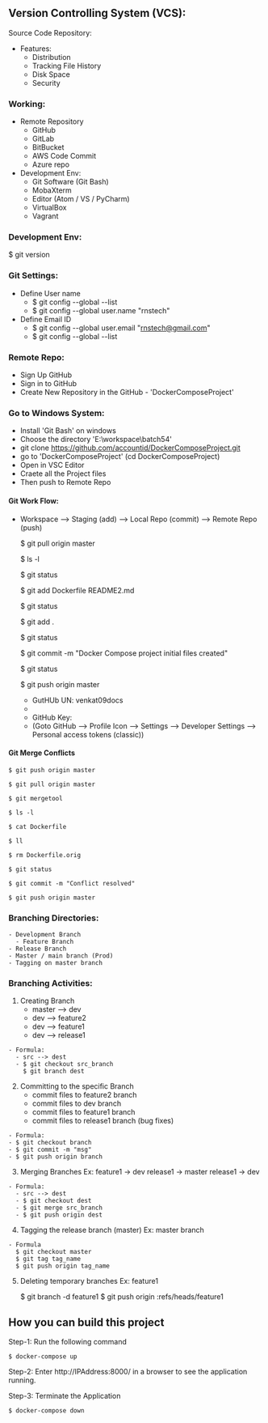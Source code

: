 ## Version Controlling System (VCS):
Source Code Repository:
  - Features:
    - Distribution
    - Tracking File History
    - Disk Space
    - Security

### Working:
  - Remote Repository
      - GitHub
      - GitLab
      - BitBucket
      - AWS Code Commit
      - Azure repo
  - Development Env:
      - Git Software (Git Bash)
      - MobaXterm
      - Editor (Atom / VS / PyCharm)
      - VirtualBox
      - Vagrant

### Development Env:
  $ git version

### Git Settings:
  - Define User name
    - $ git config --global --list
    - $ git config --global user.name "rnstech"
  - Define Email ID
    - $ git config --global user.email "rnstech@gmail.com"
    - $ git config --global --list

### Remote Repo:
  - Sign Up GitHub
  - Sign in to GitHub
  - Create New Repository in the GitHub - 'DockerComposeProject'

### Go to Windows System:
  - Install 'Git Bash' on windows
  - Choose the directory 'E:\workspace\batch54'
  - git clone https://github.com/accountid/DockerComposeProject.git
  - go to 'DockerComposeProject' (cd DockerComposeProject)
  - Open in VSC Editor
  - Craete all the Project files
  - Then push to Remote Repo

#### Git Work Flow:
  - Workspace --> Staging (add) --> Local Repo (commit) --> Remote Repo (push)

    $ git pull origin master

    $ ls -l

    $ git status

    $ git add Dockerfile README2.md

    $ git status

    $ git add .

    $ git status

    $ git commit -m "Docker Compose project initial files created"

    $ git status

    $ git push origin master

      - GutHUb UN: venkat09docs
      - 
      - GitHub Key: 
      - 
        (Goto GitHub --> Profile Icon --> Settings --> Developer Settings --> Personal access tokens (classic))
        
#### Git Merge Conflicts

    $ git push origin master

    $ git pull origin master

    $ git mergetool

    $ ls -l

    $ cat Dockerfile

    $ ll

    $ rm Dockerfile.orig

    $ git status

    $ git commit -m "Conflict resolved"

    $ git push origin master

### Branching Directories:
    - Development Branch
      - Feature Branch
    - Release Branch  
    - Master / main branch (Prod)
    - Tagging on master branch

### Branching Activities:

  1. Creating Branch
      - master --> dev
      - dev --> feature2
      - dev --> feature1
      - dev --> release1
  
    - Formula:
      - src --> dest
      - $ git checkout src_branch
        $ git branch dest
  
  2. Committing to the specific Branch
      - commit files to feature2 branch
      - commit files to dev branch
      - commit files to feature1 branch
      - commit files to release1 branch (bug fixes)

    - Formula:
    - $ git checkout branch
    - $ git commit -m "msg"
    - $ git push origin branch
  
  3. Merging Branches
      Ex: 
        feature1 -> dev
        release1 -> master
        release1 -> dev

    - Formula:
      - src --> dest
      - $ git checkout dest
      - $ git merge src_branch
      - $ git push origin dest

  4. Tagging the release branch (master)
      Ex: master branch

    - Formula
      $ git checkout master
      $ git tag tag_name
      $ git push origin tag_name

  5. Deleting temporary branches
      Ex: feature1

      $ git branch -d feature1
      $ git push origin :refs/heads/feature1


## How you can build this project

Step-1: Run the following command

    $ docker-compose up

Step-2: Enter http://IPAddress:8000/ in a browser to see the application running.

Step-3: Terminate the Application

    $ docker-compose down
